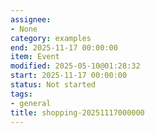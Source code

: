 ```yaml
---
assignee:
- None
category: examples
end: 2025-11-17 00:00:00
item: Event
modified: 2025-05-10@01:28:32
start: 2025-11-17 00:00:00
status: Not started
tags:
- general
title: shopping-20251117000000
---
```


